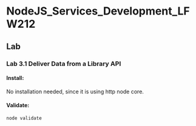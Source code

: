 # NodeJS_Services_Development_LFW212

## Lab

### Lab 3.1 Deliver Data from a Library API

#### Install:
No installation needed, since it is using http node core.

#### Validate:
```
node validate
```
